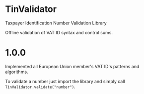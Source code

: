 # TinValidator
Taxpayer Identification Number Validation Library

Offline validation of VAT ID syntax and control sums.

# 1.0.0
Implemented all European Union member's VAT ID's patterns and algorithms.

To validate a number just import the library and simply call `TinValidator.validate("number")`. 
